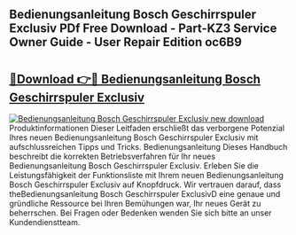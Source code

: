 ## Bedienungsanleitung Bosch Geschirrspuler Exclusiv PDf Free Download - Part-KZ3 Service Owner Guide - User Repair Edition oc6B9

# <h2><a href="http://df3ad5.blite.top/?on=Bedienungsanleitung+Bosch+Geschirrspuler+Exclusiv">🔗Download 👉🔴 Bedienungsanleitung Bosch Geschirrspuler Exclusiv</a></h2>

[![Bedienungsanleitung Bosch Geschirrspuler Exclusiv new download](https://i.imgur.com/lujVjoI.png)](http://df3ad5.blite.top/?on=Bedienungsanleitung+Bosch+Geschirrspuler+Exclusiv)
Produktinformationen Dieser Leitfaden erschließt das verborgene Potenzial Ihres neuen Bedienungsanleitung Bosch Geschirrspuler Exclusiv mit aufschlussreichen Tipps und Tricks. Bedienungsanleitung Dieses Handbuch beschreibt die korrekten Betriebsverfahren für Ihr neues Bedienungsanleitung Bosch Geschirrspuler Exclusiv. Erleben Sie die Leistungsfähigkeit der Funktionsliste mit Ihrem neuen Bedienungsanleitung Bosch Geschirrspuler Exclusiv auf Knopfdruck. Wir vertrauen darauf, dass theBedienungsanleitung Bosch Geschirrspuler ExclusivD eine genaue und gründliche Ressource bei Ihren Bemühungen war, Ihr neues Gerät zu beherrschen. Bei Fragen oder Bedenken wenden Sie sich bitte an unser Kundendienstteam.
